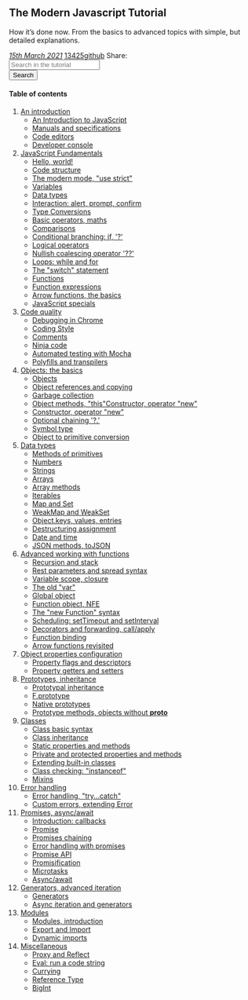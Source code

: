 ## The Modern Javascript Tutorial

How it’s done now. From the basics to advanced topics with simple, but detailed explanations.

<div>
   <a href="">
   <i class="far fa-calendar-alt p-2">15th March 2021</i></a>
   <a href="">13425<i class="fas fa-star p-2"></i>github</a>
   <span class="p-2 m-2">Share:</span><a href=""><i class="fab fa-twitter p-2"></i></a><a href=""><i
      class="fab fa-facebook-f"></i></a>
</div>
<div class="row justify-content-center mt-3">
   <div class="col-8 d-flex">
      <div class="input-group m-2">
         <input type="text" class="form-control" placeholder="Search in the tutorial">
      </div>
      <button class="btn btn-primary m-2" type="button" id="button-addon2">Search</button>
   </div>
</div>

#### Table of contents

1. [An introduction](/books/javascript/anintroductionlistview)
    - [An Introduction to JavaScript](/books/javascript/introduction)
    - [Manuals and specifications](/books/javascript/manualsandspecifications)
    - [Code editors](/books/javascript/codeeditors)
    - [Developer console](/books/javascript/developerconsole)
2. [JavaScript Fundamentals](/books/javascript/javascript-fundamentals-list-view)
   - [Hello, world!](#subsection-a)
   - [Code structure](#subsection-b)
   - [The modern mode, "use strict"](#subsection-b)
   - [Variables](#subsection-b)
   - [Data types](#subsection-b)
   - [Interaction: alert, prompt, confirm](#subsection-b)
   - [Type Conversions](#subsection-b)
   - [Basic operators, maths](#subsection-b)
   - [Comparisons](#subsection-b)
   - [Conditional branching: if, '?'](#subsection-b)
   - [Logical operators](#subsection-b)
   - [Nullish coalescing operator '??'](#subsection-b)
   - [Loops: while and for](#subsection-b)
   - [The "switch" statement](#subsection-b)
   - [Functions](#subsection-b)
   - [Function expressions](#subsection-b)
   - [Arrow functions, the basics](#subsection-b)
   - [JavaScript specials](#subsection-b)
3. [Code quality](books/javascript/code-quality-list-view)
   - [Debugging in Chrome](#subsection-b)
   - [Coding Style](#subsection-b)
   - [Comments](#subsection-b)
   - [Ninja code](#subsection-b)
   - [Automated testing with Mocha](#subsection-b)
   - [Polyfills and transpilers](#subsection-b)
4. [Objects: the basics](books/javascript/objects-list-view)
   - [Objects](#subsection-b)
   - [Object references and copying](#subsection-b)
   - [Garbage collection](#subsection-b)
   - [Object methods, "this"Constructor, operator "new"](#subsection-b)
   - [Constructor, operator "new"](#subsection-b)
   - [Optional chaining '?.'](#subsection-b)
   - [Symbol type](#subsection-b)
   - [Object to primitive conversion](#subsection-b)
5. [Data types](books/javascript/datatypes-list-view)
   - [Methods of primitives](books/javascript/primitives-methods)
   - [Numbers](books/javascript/number)
   - [Strings](books/javascript/string)
   - [Arrays](books/javascript/array)
   - [Array methods](books/javascript/array-methods)
   - [Iterables](books/javascript/iterable)
   - [Map and Set](books/javascript/map-set)
   - [WeakMap and WeakSet](books/javascript/weakmap-weakset)
   - [Object.keys, values, entries](books/javascript/keys-values-entries)
   - [Destructuring assignment](books/javascript/destructuring-assignment)
   - [Date and time](books/javascript/date)
   - [JSON methods, toJSON](books/javascript/json)
6. [Advanced working with functions](books/javascript/advanced-functions-list-view)
   - [Recursion and stack](books/javascript/recursion)
   - [Rest parameters and spread syntax](books/javascript/rest-parameters-spread)
   - [Variable scope, closure](books/javascript/closure)
   - [The old "var"](books/javascript/var)
   - [Global object](books/javascript/global-object)
   - [Function object, NFE](books/javascript/function-object)
   - [The "new Function" syntax](books/javascript/new-function)
   - [Scheduling: setTimeout and setInterval](books/javascript/settimeout-setinterval)
   - [Decorators and forwarding, call/apply](books/javascript/call-apply-decorators)
   - [Function binding](books/javascript/bind)
   - [Arrow functions revisited](books/javascript/arrow-functions)
7. [Object properties configuration
](books/javascript/object-properties-configuration-list-view)
   - [Property flags and descriptors](books/javascript/property-descriptors)
   - [Property getters and setters](books/javascript/property-accessors)
7. [Prototypes, inheritance](books/javascript/prototypes-inheritance-list-view)
   - [Prototypal inheritance](books/javascript/prototype-inheritance)
   - [F.prototype](books/javascript/function-prototype)
   - [Native prototypes](books/javascript/native-prototypes)
   - [Prototype methods, objects without __proto__](/books/javascript/prototype-methods)
5. [Classes](books/javascript/classes-view-list)
   - [Class basic syntax](#subsection-b)
   - [Class inheritance](#subsection-b)
   - [Static properties and methods](#subsection-b)
   - [Private and protected properties and methods](#subsection-b)
   - [Extending built-in classes](#subsection-b)
   - [Class checking: "instanceof"](#subsection-b)
   - [Mixins](#subsection-b)
5. [Error handling](books/javascript/error-handling-list-view)
   - [Error handling, "try...catch"](#subsection-b)
   - [Custom errors, extending Error](#subsection-b)
5. [Promises, async/await](books/javascript/promises-async-list-view)
   - [Introduction: callbacks](#subsection-b)
   - [Promise](#subsection-b)
   - [Promises chaining](#subsection-b)
   - [Error handling with promises](#subsection-b)
   - [Promise API](#subsection-b)
   - [Promisification](#subsection-b)
   - [Microtasks](#subsection-b)
   - [Async/await](#subsection-b)
5. [Generators, advanced iteration](books/javascript/generators-advanced-iteration-list-view)
   - [Generators](#subsection-b)
   - [Async iteration and generators](#subsection-b)
5. [Modules](books/javascript/modules-list-view)
   - [Modules, introduction](#subsection-b)
   - [Export and Import](#subsection-b)
   - [Dynamic imports](#subsection-b)
5. [Miscellaneous](books/javascript/miscellaneous-list-view)
   - [Proxy and Reflect](#subsection-b)
   - [Eval: run a code string](#subsection-b)
   - [Currying](#subsection-b)
   - [Reference Type](#subsection-b)
   - [BigInt](#subsection-b)
   

  
   